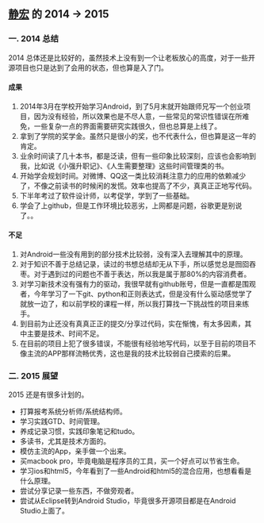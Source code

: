 ﻿[静宏](https://github.com/vNcdkguqHUh) 的 2014 -> 2015
-------------

### 一. 2014 总结

2014 总体还是比较好的，虽然技术上没有到一个让老板放心的高度，对于一些开源项目也只是达到了会用的状态，但也算是入了门。

#### 成果

1. 2014年3月在学校开始学习Android，到了5月末就开始跟师兄写一个创业项目，因为没有经验，所以效果也是不尽人意，一些常见的常识性错误在所难免，一些复杂一点的界面需要研究实践很久，但也总算是上线了。
2. 拿到了学院的奖学金。虽然只是很小的奖，也不代表什么，但也算是这一年的肯定。
3. 业余时间读了几十本书，都是泛读，但有一些印象比较深刻，应该也会影响到我，比如说《小强升职记》、《人生需要整理》这些时间管理类的书。
4. 开始学会规划时间。对微博、QQ这一类比较消耗注意力的应用的依赖减少了，不像之前读书的时候闲的发慌。效率也提高了不少，真真正正地写代码。
5. 下半年考过了软件设计师，以考促学，学到了一些基础。
6. 学会了上github，但是工作环境比较恶劣，上网都是问题，谷歌更是别说了。。

#### 不足

1. 对Android一些没有用到的部分技术比较弱，没有深入去理解其中的原理。
2. 对于知识不善于总结记录，读过的书想总结却无从下手，所以感觉总是囫囵吞枣。对于遇到过的问题也不善于表达，所以我是属于那80%的内容消费者。
3. 对学习新技术没有强有力的驱动，我很早就有github账号，但是一直都是围观者，今年学习了一下git、python和正则表达式，但是没有什么驱动感觉学了就放一边了，和以前学校的课程一样，所以我打算找一下挑战性的项目来练手。
4. 到目前为止还没有真真正正的提交/分享过代码，实在惭愧，有太多因素，其中主要是技术、时间不足。
5. 在目前的项目上犯了很多错误，不能很有经验地写代码，以至于目前的项目不像主流的APP那样流畅优秀，这也是我的技术比较弱自己摸索的后果。

### 二. 2015 展望

2015 还是有很多计划的。 
* 打算报考系统分析师/系统结构师。
* 学习实践GTD、时间管理。
* 养成记录习惯，实践印象笔记和tudo。
* 多读书，尤其是技术方面的。
* 模仿主流的App，亲手做一个出来。
* 买macbook pro，毕竟电脑是程序员的工具，买一个好点可以节省生命。
* 学习ios和html5，今年看到了一些Android和html5的混合应用，也想看看是什么原理。
* 尝试分享记录一些东西，不做旁观者。
* 尝试从Eclipse转到Android Studio，毕竟很多开源项目都是在Android Studio上面了。